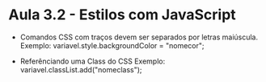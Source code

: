# Aula 3.2 - Estilos com JavaScript

- Comandos CSS com traços devem ser separados por letras maiúscula.
    Exemplo: variavel.style.backgroundColor = "nomecor";

- Referênciando uma Class do CSS
    Exemplo: variavel.classList.add("nomeclass");

